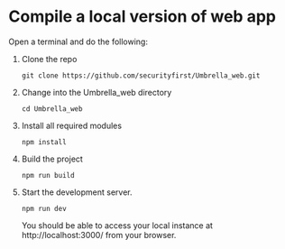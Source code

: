 # Compile a local version of web app

Open a terminal and do the following:

1. Clone the repo

    `git clone https://github.com/securityfirst/Umbrella_web.git`

2. Change into the Umbrella_web directory

    `cd Umbrella_web`

3. Install all required modules

    `npm install`

4. Build the project

    `npm run build`

5. Start the development server.

    `npm run dev`
    
    You should be able to access your local instance at http://localhost:3000/ from your browser.
